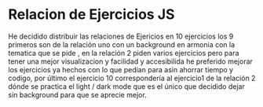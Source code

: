 <h1>Relacion de Ejercicios JS</h1> 
He decidido distribuir las relaciones de Ejericios en 10 ejercicios los 9 primeros son de la relación uno con un background en armonia con la tematica que se pide , en la relación 2 piden varios ejercicios
pero para tener una mejor visualizacion y facilidad y accesibilida he preferido mejorar los ejercicios ya hechos con lo que pedían para asin ahorrar tiempo y codigo, por último el ejercicio 10 correspondería al ejercicio1
de la relación 2 dónde se practica el light / dark mode que es el único que decidido dejar sin background para que se aprecie mejor.
